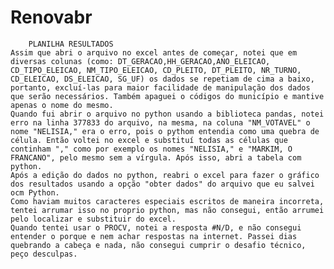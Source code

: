 # Renovabr
		PLANILHA RESULTADOS
	Assim que abri o arquivo no excel antes de começar, notei que em diversas colunas (como: DT_GERACAO,HH_GERACAO,ANO_ELEICAO, CD_TIPO_ELEICAO, NM_TIPO_ELEICAO, CD_PLEITO, DT_PLEITO, NR_TURNO, CD_ELEICAO, DS_ELEICAO, SG_UF) os dados se repetiam de cima a baixo, portanto, excluí-las para maior facilidade de manipulação dos dados que serão necessários. Também apaguei o códigos do município e mantive apenas o nome do mesmo.
	Quando fui abrir o arquivo no python usando a biblioteca pandas, notei erro na linha 377833 do arquivo, na mesma, na coluna "NM_VOTAVEL" o nome "NELISIA," era o erro, pois o pythom entendia como uma quebra de célula. Então voltei no excel e substituí todas as células que continham "," como por exemplo os nomes "NELISIA," e "MARKIM, O FRANCANO", pelo mesmo sem a vírgula. Após isso, abri a tabela com python.
	Após a edição do dados no python, reabri o excel para fazer o gráfico dos resultados usando a opção "obter dados" do arquivo que eu salvei ocm Python.
	Como haviam muitos caracteres especiais escritos de maneira incorreta, tentei arrumar isso no proprio python, mas não consegui, então arrumei pelo localizar e substituir do excel.
	Quando tentei usar o PROCV, notei a resposta #N/D, e não consegui entender o porque e nem achar respostas na internet. Passei dias quebrando a cabeça e nada, não consegui cumprir o desafio técnico, peço desculpas.
		

